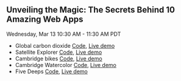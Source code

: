 ## Unveiling the Magic: The Secrets Behind 10 Amazing Web Apps
Wednesday, Mar 13 10:30 AM - 11:30 AM PDT

- Global carbon dioxide [Code](https://github.com/RalucaNicola/JSAPI_demos/tree/main/carbon-dioxide), [Live demo](https://ralucanicola.github.io/JSAPI_demos/carbon-dioxide)
- Satellite Explorer [Code](https://github.com/RalucaNicola/satellite-explorer), [Live demo](https://geoxc-apps.bd.esri.com/space/satellite-explorer/)
- Cambridge bikes [Code](https://github.com/RalucaNicola/arc-lines), [Live demo](https://geoxc-apps4.bd.esri.com/experiments/cambridge-bikes/)
- Cambridge Watercolor [Code](https://github.com/RalucaNicola/JSAPI_demos/tree/main/cambridge-watercolor), [Live demo](https://ralucanicola.github.io/JSAPI_demos/cambridge-watercolor/)
- Five Deeps [Code](https://github.com/RalucaNicola/five-deeps), [Live demo](https://geoxc-apps4.bd.esri.com/five-deeps/)
